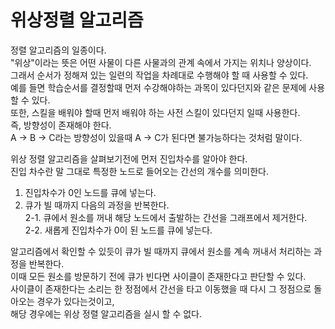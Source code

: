 # 위상정렬 알고리즘
정렬 알고리즘의 일종이다.   
"위상"이라는 뜻은 어떤 사물이 다른 사물과의 관계 속에서 가지는 위치나 양상이다.   
그래서 순서가 정해져 있는 일련의 작업을 차례대로 수행해야 할 때 사용할 수 있다.   
예를 들면 학습순서를 결정할때 먼저 수강해야하는 과목이 있다던지와 같은 문제에 사용할 수 있다.   
또한, 스킬을 배워야 할때 먼저 배워야 하는 사전 스킬이 있다던지 일때 사용한다.   
즉, 방향성이 존재해야 한다.   
A -> B -> C라는 방향성이 있을때 A -> C가 된다면 불가능하다는 것처럼 말이다.   
   
위상 정렬 알고리즘을 살펴보기전에 먼저 진입차수를 알아야 한다.   
진입 차수란 말 그대로 특정한 노드로 들어오는 간선의 개수를 의미한다.   
   
1. 진입차수가 0인 노드를 큐에 넣는다.   
2. 큐가 빌 때까지 다음의 과정을 반복한다.   
2-1. 큐에서 원소를 꺼내 해당 노드에서 출발하는 간선을 그래프에서 제거한다.   
2-2. 새롭게 진입차수가 0이 된 노드를 큐에 넣는다.
   
알고리즘에서 확인할 수 있듯이 큐가 빌 때까지 큐에서 원소를 계속 꺼내서 처리하는 과정을 반복한다.   
이때 모든 원소를 방문하기 전에 큐가 빈다면 사이클이 존재한다고 판단할 수 있다.   
사이클이 존재한다는 소리는 한 정점에서 간선을 타고 이동했을 때 다시 그 정점으로 돌아오는 경우가 있다는것이고,   
해당 경우에는 위상 정렬 알고리즘을 실시 할 수 없다.   
 
